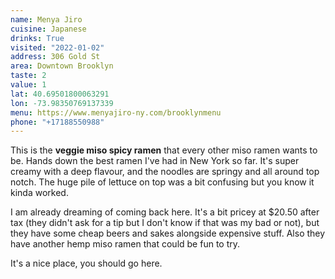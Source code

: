 ```yaml
---
name: Menya Jiro
cuisine: Japanese
drinks: True
visited: "2022-01-02"
address: 306 Gold St
area: Downtown Brooklyn
taste: 2
value: 1
lat: 40.69501800063291
lon: -73.98350769137339
menu: https://www.menyajiro-ny.com/brooklynmenu
phone: "+17188550988"
---
```


This is the **veggie miso spicy ramen** that every other miso ramen wants to be. Hands down the best ramen I've had in New York so far. It's super creamy with a deep flavour, and the noodles are springy and all around top notch. The huge pile of lettuce on top was a bit confusing but you know it kinda worked.

I am already dreaming of coming back here. It's a bit pricey at $20.50 after tax (they didn't ask for a tip but I don't know if that was my bad or not), but they have some cheap beers and sakes alongside expensive stuff. Also they have another hemp miso ramen that could be fun to try.

It's a nice place, you should go here.
